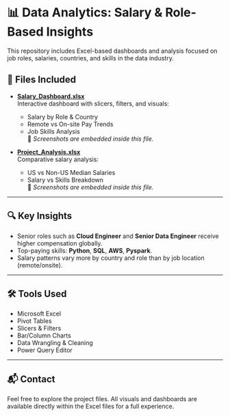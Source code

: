 # 📊 Data Analytics: Salary & Role-Based Insights

This repository includes Excel-based dashboards and analysis focused on job roles, salaries, countries, and skills in the data industry.

## 📁 Files Included

- **[Salary_Dashboard.xlsx](./Project_1-Dashboard)**  
  Interactive dashboard with slicers, filters, and visuals:
  - Salary by Role & Country
  - Remote vs On-site Pay Trends
  - Job Skills Analysis  
  📌 *Screenshots are embedded inside this file.*

- **[Project_Analysis.xlsx](./Project_2-Analysis)**  
  Comparative salary analysis:
  - US vs Non-US Median Salaries
  - Salary vs Skills Breakdown  
  📌 *Screenshots are embedded inside this file.*

---

## 🔍 Key Insights

- Senior roles such as **Cloud Engineer** and **Senior Data Engineer** receive higher compensation globally.
- Top-paying skills: **Python**, **SQL**, **AWS**, **Pyspark**.
- Salary patterns vary more by country and role than by job location (remote/onsite).

---

## 🛠️ Tools Used

- Microsoft Excel
- Pivot Tables
- Slicers & Filters
- Bar/Column Charts
- Data Wrangling & Cleaning
- Power Query Editor
---

## 📬 Contact

Feel free to explore the project files. All visuals and dashboards are available directly within the Excel files for a full experience.
